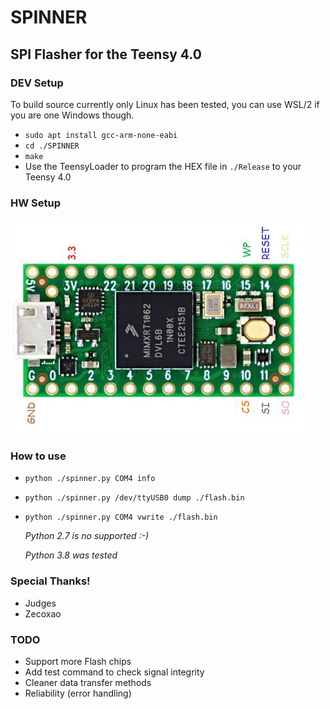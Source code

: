 # SPINNER 
## SPI Flasher for the Teensy 4.0


### DEV Setup
To build source currently only Linux has been tested, you can use WSL/2 if you are one Windows though.
- ```sudo apt install gcc-arm-none-eabi```
- ```cd ./SPINNER```
- ```make```
- Use the TeensyLoader to program the HEX file in ```./Release``` to your Teensy 4.0  

### HW Setup
![alt text](./SPINNER_teensy4_wiring.png)

### How to use
- ```python ./spinner.py COM4 info```
- ```python ./spinner.py /dev/ttyUSB0 dump ./flash.bin```
- ```python ./spinner.py COM4 vwrite ./flash.bin```


  *Python 2.7 is no supported :-)*
  
  *Python 3.8 was tested*



### Special Thanks!
- Judges
- Zecoxao



### TODO
- Support more Flash chips
- Add test command to check signal integrity
- Cleaner data transfer methods
- Reliability (error handling)
